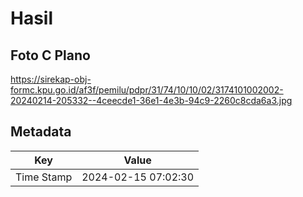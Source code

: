 # Hasil

## Foto C Plano

https://sirekap-obj-formc.kpu.go.id/af3f/pemilu/pdpr/31/74/10/10/02/3174101002002-20240214-205332--4ceecde1-36e1-4e3b-94c9-2260c8cda6a3.jpg


## Metadata

| Key        | Value               |
| ---------- | ------------------- |
| Time Stamp | 2024-02-15 07:02:30 |



